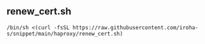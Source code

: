 ## renew_cert.sh

```shell
/bin/sh <(curl -fsSL https://raw.githubusercontent.com/iroha-s/snippet/main/haproxy/renew_cert.sh)
```